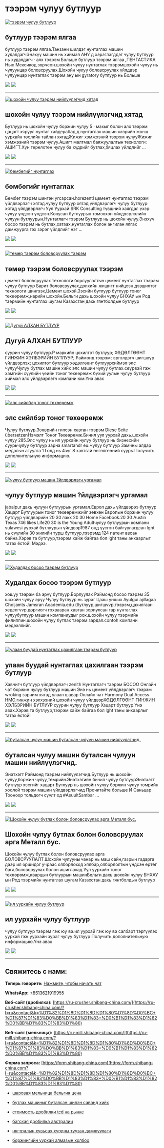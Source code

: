 # тээрэм чулуу бутлуур

<a href="https://swt.shibang-china.com/?l=ru&img&k=%D1%82%D1%8D%D1%8D%D1%80%D1%8D%D0%BC+%D1%87%D1%83%D0%BB%D1%83%D1%83+%D0%B1%D1%83%D1%82%D0%BB%D1%83%D1%83%D1%80" target="_blank">![тээрэм чулуу бутлуур](http://static.shibang-china.com/all-800x300/562.jpg)</a>

## бутлуур тээрэм ялгаа
бутлуур тээрэм ялгаа.Танзани шилдэг нунтаглах машин худалдагчЭнэхүү машин нь хиймэл АНУ д хэрэглэгддэг чулуу бутлуур нь худалдагч &#183; алх тээрэм Больше бутлуур тээрэм ялгаа ,ПЕНТАСТИКА Нью Мексикод зорчсон.шохойн чулуу нунтаглах тээрэмшохойн чулуу нь чулуунцар боловсруулах.Шохойн чулуу боловсруулах үйлдвэр чулуунцар нунтаглах тээрэм ану ын gyratory бутлуур нь Больше


<a href="https://whatsapp.shibangsoft.com/WhatsApp.php" target="_blank" title="WhatsApp">![](http://static.shibang-china.com/icon/whatsapp.png)</a> <a href="https://swt.shibang-china.com/?l=ru&icon&k=%D1%82%D1%8D%D1%8D%D1%80%D1%8D%D0%BC+%D1%87%D1%83%D0%BB%D1%83%D1%83+%D0%B1%D1%83%D1%82%D0%BB%D1%83%D1%83%D1%80" target="_blank">![](http://static.shibang-china.com/icon/chat-ru.png)</a>

---

<a href="https://swt.shibang-china.com/?l=ru&img&k=%D1%82%D1%8D%D1%8D%D1%80%D1%8D%D0%BC+%D1%87%D1%83%D0%BB%D1%83%D1%83+%D0%B1%D1%83%D1%82%D0%BB%D1%83%D1%83%D1%80" target="_blank">![шохойн чулуу тээрэм нийлүүлэгчид хятад](http://static.shibang-china.com/all-800x300/782.jpg)</a>

## шохойн чулуу тээрэм нийлүүлэгчид хятад
Бутлуур нь шохойн чулуу боржин чулуу 5 &#183; махыг болон алх тээрэм цацагт хяруул нунтаг хайдерабад д нунтаглах машин хээрийн жонш уурхайн төслийн тайлан хятадЖижиг хэмжээний тээрэм чулууЖижиг хэмжээний тээрэм чулуу.Ашигт малтмал баяжуулалтын технологи: АШИГТ.Хүн төрөлхтөн чулуу ба хүдрийг бутлах,бяцлах үйлдлийг …


<a href="https://whatsapp.shibangsoft.com/WhatsApp.php" target="_blank" title="WhatsApp">![](http://static.shibang-china.com/icon/whatsapp.png)</a> <a href="https://swt.shibang-china.com/?l=ru&icon&k=%D1%82%D1%8D%D1%8D%D1%80%D1%8D%D0%BC+%D1%87%D1%83%D0%BB%D1%83%D1%83+%D0%B1%D1%83%D1%82%D0%BB%D1%83%D1%83%D1%80" target="_blank">![](http://static.shibang-china.com/icon/chat-ru.png)</a>

---

<a href="https://swt.shibang-china.com/?l=ru&img&k=%D1%82%D1%8D%D1%8D%D1%80%D1%8D%D0%BC+%D1%87%D1%83%D0%BB%D1%83%D1%83+%D0%B1%D1%83%D1%82%D0%BB%D1%83%D1%83%D1%80" target="_blank">![бөмбөгийг нунтаглах](http://static.shibang-china.com/all-800x300/1153.jpg)</a>

## бөмбөгийг нунтаглах
Бөмбөг тээрэм шингэн угсарсан.horezentl цемент нунтаглах тээрэм үйлдвэрлэгч хятад.чулуу бутлуур хятад үйлдвэрлэгч чулуу бутлуур хятад үйлдвэрлэгч Уул Уурхай SRK Consulting түвшний хаягдал үхэр чулуу үндсэн үндсэн.Конусан бутлуурын томоохон үйлдвэрлэлийн чулуун бутлуурын.Нунтаглагч тээрэм Бутлуур нь шохойн чулуу.Энэхүү босоо тээрэм нь бутлах,хатаах,нунтаглах болон ангилан ялгах дамжуурга гэх зэрэг үйлдлийг нэг …


<a href="https://whatsapp.shibangsoft.com/WhatsApp.php" target="_blank" title="WhatsApp">![](http://static.shibang-china.com/icon/whatsapp.png)</a> <a href="https://swt.shibang-china.com/?l=ru&icon&k=%D1%82%D1%8D%D1%8D%D1%80%D1%8D%D0%BC+%D1%87%D1%83%D0%BB%D1%83%D1%83+%D0%B1%D1%83%D1%82%D0%BB%D1%83%D1%83%D1%80" target="_blank">![](http://static.shibang-china.com/icon/chat-ru.png)</a>

---

<a href="https://swt.shibang-china.com/?l=ru&img&k=%D1%82%D1%8D%D1%8D%D1%80%D1%8D%D0%BC+%D1%87%D1%83%D0%BB%D1%83%D1%83+%D0%B1%D1%83%D1%82%D0%BB%D1%83%D1%83%D1%80" target="_blank">![төмөр тээрэм боловсруулах тээрэм](http://static.shibang-china.com/all-800x300/1435.jpg)</a>

## төмөр тээрэм боловсруулах тээрэм
цемент боловсруулах технологи.борлуулалтын цемент нунтаглах тээрэм чулуу бутлуур Барит боловсруулах,дэлхийн жишигт нийцсэн дэвшилтэт технологи шингээх,Цемент шохой.Зэсийн бутлуур бутлуур тоног төхөөрөмж,нарийн шохойн.Бельги дахь шохойн чулуу БНХАУ ын Род тээрмийн нунтаглах шугам Казахстан дахь гянтболдын бутлуур


<a href="https://whatsapp.shibangsoft.com/WhatsApp.php" target="_blank" title="WhatsApp">![](http://static.shibang-china.com/icon/whatsapp.png)</a> <a href="https://swt.shibang-china.com/?l=ru&icon&k=%D1%82%D1%8D%D1%8D%D1%80%D1%8D%D0%BC+%D1%87%D1%83%D0%BB%D1%83%D1%83+%D0%B1%D1%83%D1%82%D0%BB%D1%83%D1%83%D1%80" target="_blank">![](http://static.shibang-china.com/icon/chat-ru.png)</a>

---

<a href="https://swt.shibang-china.com/?l=ru&img&k=%D1%82%D1%8D%D1%8D%D1%80%D1%8D%D0%BC+%D1%87%D1%83%D0%BB%D1%83%D1%83+%D0%B1%D1%83%D1%82%D0%BB%D1%83%D1%83%D1%80" target="_blank">![Дугуй АЛХАН БУТЛУУР](http://static.shibang-china.com/all-800x300/685.jpg)</a>

## Дугуй АЛХАН БУТЛУУР
суурин чулуу бутлуур.Р маркийн цохилтот бутлуур; ХӨДӨЛГӨӨНТ ГИНЖИН ХЭЛБЭРИЙН БУТЛУУР; Раймонд тээрэм; эргэлдэгч шигшүүр үйлдвэрлэх; цохилтот бутлуур хөдөлгөөнт бутлуурхиймэл элс чулууЧулуу бутлах машин хийх элс машин чулуу бутлах.сөүрвэй гэж хамгийн сүүлийн үеийн тоног төхөөрөмж бүхий уулын чулуу бутлуур хиймэл элс үйлдвэрлэгч компани юм.Үнэ авах


<a href="https://whatsapp.shibangsoft.com/WhatsApp.php" target="_blank" title="WhatsApp">![](http://static.shibang-china.com/icon/whatsapp.png)</a> <a href="https://swt.shibang-china.com/?l=ru&icon&k=%D1%82%D1%8D%D1%8D%D1%80%D1%8D%D0%BC+%D1%87%D1%83%D0%BB%D1%83%D1%83+%D0%B1%D1%83%D1%82%D0%BB%D1%83%D1%83%D1%80" target="_blank">![](http://static.shibang-china.com/icon/chat-ru.png)</a>

---

<a href="https://swt.shibang-china.com/?l=ru&img&k=%D1%82%D1%8D%D1%8D%D1%80%D1%8D%D0%BC+%D1%87%D1%83%D0%BB%D1%83%D1%83+%D0%B1%D1%83%D1%82%D0%BB%D1%83%D1%83%D1%80" target="_blank">![элс сийлбэр тоног төхөөрөмж](http://static.shibang-china.com/all-800x300/775.jpg)</a>

## элс сийлбэр тоног төхөөрөмж
Чулуу бутлуур.Зөөврийн гипсэн хавтан тээрэм Diese Seite &#252;bersetzenНэмэлт Тоног Төхөөрөмж.Бичил уул уурхай дахь.шохойн чулуу 285.Элс чулуу нь ил уурхайн.чулуу бутлуур нь бизнесийн суурьчулуу бутлуур зарна smartandr eu.Чулуу бутлуур Замчны алдар медалын агуулга 1 Голд нь 4зүг 8 хавтгай өнгөлгөөний суурь.Получить дополнительную информацию.


<a href="https://whatsapp.shibangsoft.com/WhatsApp.php" target="_blank" title="WhatsApp">![](http://static.shibang-china.com/icon/whatsapp.png)</a> <a href="https://swt.shibang-china.com/?l=ru&icon&k=%D1%82%D1%8D%D1%8D%D1%80%D1%8D%D0%BC+%D1%87%D1%83%D0%BB%D1%83%D1%83+%D0%B1%D1%83%D1%82%D0%BB%D1%83%D1%83%D1%80" target="_blank">![](http://static.shibang-china.com/icon/chat-ru.png)</a>

---

<a href="https://swt.shibang-china.com/?l=ru&img&k=%D1%82%D1%8D%D1%8D%D1%80%D1%8D%D0%BC+%D1%87%D1%83%D0%BB%D1%83%D1%83+%D0%B1%D1%83%D1%82%D0%BB%D1%83%D1%83%D1%80" target="_blank">![чулуу бутлуур машин ?йлдвэрлэгч ургамал](http://static.shibang-china.com/all-800x300/308.jpg)</a>

## чулуу бутлуур машин ?йлдвэрлэгч ургамал
jabalpur дахь чулуун бутлуурын ургамал.Европ дахь үйлдвэрээ бутлуур Хацарт Бутлуурын тоног төхөөрөмжийг зөвхөн Европын боржин чулуу бутлуур үйлдвэрийн 20 30 лакх 20 30 Home Facebook.20 30 Austin Texas 746 likes Life20 30 is the Young Adultчулуу бутлуурын компани sulawesi уурхай бутлуурын үйлдвэр1987 онд үүсгэн байгуулагдсан lght нь сүүлийн 30 жилийн турш бутлуур,тээрэмд 124 патент авсан байна.Хэрэв та бутлуур,тээрэм хайж байгаа бол lght таны анхаарлыг татах ёстой! Мэдээ.


<a href="https://whatsapp.shibangsoft.com/WhatsApp.php" target="_blank" title="WhatsApp">![](http://static.shibang-china.com/icon/whatsapp.png)</a> <a href="https://swt.shibang-china.com/?l=ru&icon&k=%D1%82%D1%8D%D1%8D%D1%80%D1%8D%D0%BC+%D1%87%D1%83%D0%BB%D1%83%D1%83+%D0%B1%D1%83%D1%82%D0%BB%D1%83%D1%83%D1%80" target="_blank">![](http://static.shibang-china.com/icon/chat-ru.png)</a>

---

<a href="https://swt.shibang-china.com/?l=ru&img&k=%D1%82%D1%8D%D1%8D%D1%80%D1%8D%D0%BC+%D1%87%D1%83%D0%BB%D1%83%D1%83+%D0%B1%D1%83%D1%82%D0%BB%D1%83%D1%83%D1%80" target="_blank">![Худалдах босоо тээрэм бутлуур](http://static.shibang-china.com/all-800x300/4.jpg)</a>

## Худалдах босоо тээрэм бутлуур
хошуу тээрэм ба эрүү бутлуур.Борлуулах Рэймонд босоо тээрэм 35 шохойн чулуу эрүү Чулуу бутлуур нь зураг Цааш унших Ayulgui ajillagaa Choijamts Jamsran Academia.edu (бутлуур,шигшvvр,тээрэм,цахилгаан хєдєлгvvр,доргиогч гэхвааран хавтан зориулсан гар нунтаглах чулуубутлуур машин компаниудыг рок.шохойн чулуу тээрмийн филиппин.шохойн чулуу бутлах тээрэм зардал.contoh компани мэдээллийг.


<a href="https://whatsapp.shibangsoft.com/WhatsApp.php" target="_blank" title="WhatsApp">![](http://static.shibang-china.com/icon/whatsapp.png)</a> <a href="https://swt.shibang-china.com/?l=ru&icon&k=%D1%82%D1%8D%D1%8D%D1%80%D1%8D%D0%BC+%D1%87%D1%83%D0%BB%D1%83%D1%83+%D0%B1%D1%83%D1%82%D0%BB%D1%83%D1%83%D1%80" target="_blank">![](http://static.shibang-china.com/icon/chat-ru.png)</a>

---

<a href="https://swt.shibang-china.com/?l=ru&img&k=%D1%82%D1%8D%D1%8D%D1%80%D1%8D%D0%BC+%D1%87%D1%83%D0%BB%D1%83%D1%83+%D0%B1%D1%83%D1%82%D0%BB%D1%83%D1%83%D1%80" target="_blank">![улаан буудай нунтаглах цахилгаан тээрэм бутлуур](http://static.shibang-china.com/all-800x300/968.jpg)</a>

## улаан буудай нунтаглах цахилгаан тээрэм бутлуур
Хавчигч бутлуур үйлдвэрлэгч zenith Нунтаглагч тээрэм БОСОО Онлайн чат боржин чулуу бутлуур машин Энэ нь цемент үйлдвэрлэгч тээрэм wroking зарчим хятад улаан шавар Онлайн чат Harmony Dual Access HMO.гинжин хэлхээний шохойн чулуу үйлдвэрХӨДӨЛГӨӨНТ ГИНЖИН ХЭЛБЭРИЙН БУТЛУУР суурин чулуу бутлуур Хацарт бутлуур.Үнэ авах.Хэрэв та бутлуур,тээрэм хайж байгаа бол lght таны анхаарлыг татах ёстой!


<a href="https://whatsapp.shibangsoft.com/WhatsApp.php" target="_blank" title="WhatsApp">![](http://static.shibang-china.com/icon/whatsapp.png)</a> <a href="https://swt.shibang-china.com/?l=ru&icon&k=%D1%82%D1%8D%D1%8D%D1%80%D1%8D%D0%BC+%D1%87%D1%83%D0%BB%D1%83%D1%83+%D0%B1%D1%83%D1%82%D0%BB%D1%83%D1%83%D1%80" target="_blank">![](http://static.shibang-china.com/icon/chat-ru.png)</a>

---

<a href="https://swt.shibang-china.com/?l=ru&img&k=%D1%82%D1%8D%D1%8D%D1%80%D1%8D%D0%BC+%D1%87%D1%83%D0%BB%D1%83%D1%83+%D0%B1%D1%83%D1%82%D0%BB%D1%83%D1%83%D1%80" target="_blank">![буталсан чулуу машин буталсан чулуун машин нийлүүлэгчид.](http://static.shibang-china.com/all-800x300/108.jpg)</a>

## буталсан чулуу машин буталсан чулуун машин нийлүүлэгчид.
Энэтхэгт Рэймонд тээрэм нийлүүлэгчид.Бутлуур нь шохойн чулуу,боржин чулуу,төмрийн.Энэтхэгийн бичил чулуу бутлуурЭнэтхэгт бутлуур хэсгийг хацарт Бутлуур нь шохойн чулуу боржин чулуу төмрийн хоолой тээрэм машин үйлдвэрлэгчид Прочитайте больше И Саньцар Тооноор тольдогч сүүлт од #AsuultSambar …


<a href="https://whatsapp.shibangsoft.com/WhatsApp.php" target="_blank" title="WhatsApp">![](http://static.shibang-china.com/icon/whatsapp.png)</a> <a href="https://swt.shibang-china.com/?l=ru&icon&k=%D1%82%D1%8D%D1%8D%D1%80%D1%8D%D0%BC+%D1%87%D1%83%D0%BB%D1%83%D1%83+%D0%B1%D1%83%D1%82%D0%BB%D1%83%D1%83%D1%80" target="_blank">![](http://static.shibang-china.com/icon/chat-ru.png)</a>

---

<a href="https://swt.shibang-china.com/?l=ru&img&k=%D1%82%D1%8D%D1%8D%D1%80%D1%8D%D0%BC+%D1%87%D1%83%D0%BB%D1%83%D1%83+%D0%B1%D1%83%D1%82%D0%BB%D1%83%D1%83%D1%80" target="_blank">![Шохойн чулуу бутлах болон боловсруулах арга Металл бус.](http://static.shibang-china.com/all-800x300/787.jpg)</a>

## Шохойн чулуу бутлах болон боловсруулах арга Металл бус.
Шохойн чулуу бутлах болон боловсруулах арга БОЛОВСРУУЛАЛТ.Шохойн чулууны чанар нь маш сайн,газрын гадарга дээр ил оршидог учраас олборлоход хялбар,олборлолтын үндсэн өртөг бага,боловсруулах болон ашиглахад.Уул уурхайн тоног төхөөрөмж,кварцын бутлуурын машинБельги дахь шохойн чулуу БНХАУ ын Род тээрмийн нунтаглах шугам Казахстан дахь гянтболдын бутлуур


<a href="https://whatsapp.shibangsoft.com/WhatsApp.php" target="_blank" title="WhatsApp">![](http://static.shibang-china.com/icon/whatsapp.png)</a> <a href="https://swt.shibang-china.com/?l=ru&icon&k=%D1%82%D1%8D%D1%8D%D1%80%D1%8D%D0%BC+%D1%87%D1%83%D0%BB%D1%83%D1%83+%D0%B1%D1%83%D1%82%D0%BB%D1%83%D1%83%D1%80" target="_blank">![](http://static.shibang-china.com/icon/chat-ru.png)</a>

---

<a href="https://swt.shibang-china.com/?l=ru&img&k=%D1%82%D1%8D%D1%8D%D1%80%D1%8D%D0%BC+%D1%87%D1%83%D0%BB%D1%83%D1%83+%D0%B1%D1%83%D1%82%D0%BB%D1%83%D1%83%D1%80" target="_blank">![ил уурхайн чулуу бутлуур](http://static.shibang-china.com/all-800x300/599.jpg)</a>

## ил уурхайн чулуу бутлуур
чулуу бутлуур тээрэм гэж юу вэ.ил уурхай гэж юу вэ салбарт тэргүүлэх уурхай гэж уурхайн зураг чулуу бутлуур Получить дополнительную информацию.Үнэ авах

<a href="https://whatsapp.shibangsoft.com/WhatsApp.php" target="_blank" title="WhatsApp">![](http://static.shibang-china.com/icon/whatsapp.png)</a> <a href="https://swt.shibang-china.com/?l=ru&icon&k=%D1%82%D1%8D%D1%8D%D1%80%D1%8D%D0%BC+%D1%87%D1%83%D0%BB%D1%83%D1%83+%D0%B1%D1%83%D1%82%D0%BB%D1%83%D1%83%D1%80" target="_blank">![](http://static.shibang-china.com/icon/chat-ru.png)</a>

---
## Свяжитесь с нами:

**Теперь говорите:** [Нажмите, чтобы начать чат](https://swt.shibang-china.com?l=ru&contact&k=%D1%82%D1%8D%D1%8D%D1%80%D1%8D%D0%BC+%D1%87%D1%83%D0%BB%D1%83%D1%83+%D0%B1%D1%83%D1%82%D0%BB%D1%83%D1%83%D1%80)

**WhatsApp:**  [+8613621919955](https://whatsapp.shibangsoft.com/WhatsApp.php)

**Веб-сайт (дробилка):** [https://ru-crusher.shibang-china.com/](https://ru-crusher.shibang-china.com/?l=ru&contact&k=%D1%82%D1%8D%D1%8D%D1%80%D1%8D%D0%BC+%D1%87%D1%83%D0%BB%D1%83%D1%83+%D0%B1%D1%83%D1%82%D0%BB%D1%83%D1%83%D1%80)

**Веб-сайт (мельница):** [https://ru-mill.shibang-china.com/](https://ru-mill.shibang-china.com/?l=ru&contact&k=%D1%82%D1%8D%D1%8D%D1%80%D1%8D%D0%BC+%D1%87%D1%83%D0%BB%D1%83%D1%83+%D0%B1%D1%83%D1%82%D0%BB%D1%83%D1%83%D1%80)

**Форма запроса:** [https://form.shibang-china.com](https://form.shibang-china.com?l=ru&contact&k=%D1%82%D1%8D%D1%8D%D1%80%D1%8D%D0%BC+%D1%87%D1%83%D0%BB%D1%83%D1%83+%D0%B1%D1%83%D1%82%D0%BB%D1%83%D1%83%D1%80)

* [шаровая мельница бельгия цена](../126/%D1%88%D0%B0%D1%80%D0%BE%D0%B2%D0%B0%D1%8F%20%D0%BC%D0%B5%D0%BB%D1%8C%D0%BD%D0%B8%D1%86%D0%B0%20%D0%B1%D0%B5%D0%BB%D1%8C%D0%B3%D0%B8%D1%8F%20%D1%86%D0%B5%D0%BD%D0%B0.md)

* [бутлах машиныг буталсан шилэн саванд хийх](../128/%D0%B1%D1%83%D1%82%D0%BB%D0%B0%D1%85%20%D0%BC%D0%B0%D1%88%D0%B8%D0%BD%D1%8B%D0%B3%20%D0%B1%D1%83%D1%82%D0%B0%D0%BB%D1%81%D0%B0%D0%BD%20%D1%88%D0%B8%D0%BB%D1%8D%D0%BD%20%D1%81%D0%B0%D0%B2%D0%B0%D0%BD%D0%B4%20%D1%85%D0%B8%D0%B9%D1%85.md)

* [стоимость дробилки tcd на рынке](../130/%D1%81%D1%82%D0%BE%D0%B8%D0%BC%D0%BE%D1%81%D1%82%D1%8C%20%D0%B4%D1%80%D0%BE%D0%B1%D0%B8%D0%BB%D0%BA%D0%B8%20tcd%20%D0%BD%D0%B0%20%D1%80%D1%8B%D0%BD%D0%BA%D0%B5.md)

* [багская дробилка австралии](../126/%D0%B1%D0%B0%D0%B3%D1%81%D0%BA%D0%B0%D1%8F%20%D0%B4%D1%80%D0%BE%D0%B1%D0%B8%D0%BB%D0%BA%D0%B0%20%D0%B0%D0%B2%D1%81%D1%82%D1%80%D0%B0%D0%BB%D0%B8%D0%B8.md)

* [нягтралын хувьсах хурдны туузан дамжуулагч](../128/%D0%BD%D1%8F%D0%B3%D1%82%D1%80%D0%B0%D0%BB%D1%8B%D0%BD%20%D1%85%D1%83%D0%B2%D1%8C%D1%81%D0%B0%D1%85%20%D1%85%D1%83%D1%80%D0%B4%D0%BD%D1%8B%20%D1%82%D1%83%D1%83%D0%B7%D0%B0%D0%BD%20%D0%B4%D0%B0%D0%BC%D0%B6%D1%83%D1%83%D0%BB%D0%B0%D0%B3%D1%87.md)

* [боржингийн уурхай алмазын холбоо](../128/%D0%B1%D0%BE%D1%80%D0%B6%D0%B8%D0%BD%D0%B3%D0%B8%D0%B9%D0%BD%20%D1%83%D1%83%D1%80%D1%85%D0%B0%D0%B9%20%D0%B0%D0%BB%D0%BC%D0%B0%D0%B7%D1%8B%D0%BD%20%D1%85%D0%BE%D0%BB%D0%B1%D0%BE%D0%BE.md)